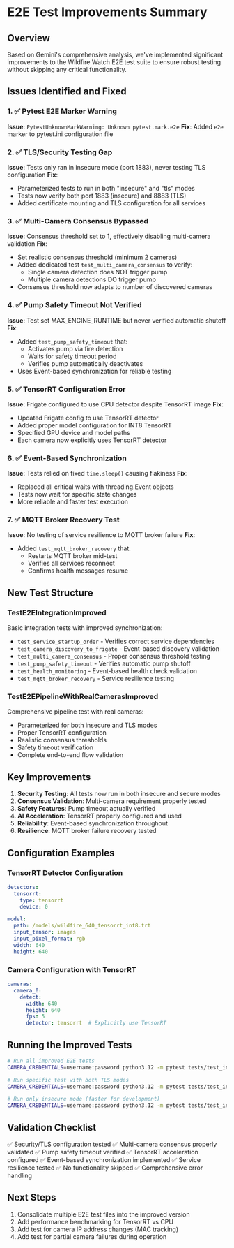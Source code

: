 # E2E Test Improvements Summary

## Overview
Based on Gemini's comprehensive analysis, we've implemented significant improvements to the Wildfire Watch E2E test suite to ensure robust testing without skipping any critical functionality.

## Issues Identified and Fixed

### 1. ✅ Pytest E2E Marker Warning
**Issue**: `PytestUnknownMarkWarning: Unknown pytest.mark.e2e`
**Fix**: Added `e2e` marker to pytest.ini configuration file

### 2. ✅ TLS/Security Testing Gap
**Issue**: Tests only ran in insecure mode (port 1883), never testing TLS configuration
**Fix**: 
- Parameterized tests to run in both "insecure" and "tls" modes
- Tests now verify both port 1883 (insecure) and 8883 (TLS)
- Added certificate mounting and TLS configuration for all services

### 3. ✅ Multi-Camera Consensus Bypassed
**Issue**: Consensus threshold set to 1, effectively disabling multi-camera validation
**Fix**:
- Set realistic consensus threshold (minimum 2 cameras)
- Added dedicated test `test_multi_camera_consensus` to verify:
  - Single camera detection does NOT trigger pump
  - Multiple camera detections DO trigger pump
- Consensus threshold now adapts to number of discovered cameras

### 4. ✅ Pump Safety Timeout Not Verified
**Issue**: Test set MAX_ENGINE_RUNTIME but never verified automatic shutoff
**Fix**:
- Added `test_pump_safety_timeout` that:
  - Activates pump via fire detection
  - Waits for safety timeout period
  - Verifies pump automatically deactivates
- Uses Event-based synchronization for reliable testing

### 5. ✅ TensorRT Configuration Error
**Issue**: Frigate configured to use CPU detector despite TensorRT image
**Fix**:
- Updated Frigate config to use TensorRT detector
- Added proper model configuration for INT8 TensorRT
- Specified GPU device and model paths
- Each camera now explicitly uses TensorRT detector

### 6. ✅ Event-Based Synchronization
**Issue**: Tests relied on fixed `time.sleep()` causing flakiness
**Fix**:
- Replaced all critical waits with threading.Event objects
- Tests now wait for specific state changes
- More reliable and faster test execution

### 7. ✅ MQTT Broker Recovery Test
**Issue**: No testing of service resilience to MQTT broker failure
**Fix**:
- Added `test_mqtt_broker_recovery` that:
  - Restarts MQTT broker mid-test
  - Verifies all services reconnect
  - Confirms health messages resume

## New Test Structure

### TestE2EIntegrationImproved
Basic integration tests with improved synchronization:
- `test_service_startup_order` - Verifies correct service dependencies
- `test_camera_discovery_to_frigate` - Event-based discovery validation
- `test_multi_camera_consensus` - Proper consensus threshold testing
- `test_pump_safety_timeout` - Verifies automatic pump shutoff
- `test_health_monitoring` - Event-based health check validation
- `test_mqtt_broker_recovery` - Service resilience testing

### TestE2EPipelineWithRealCamerasImproved
Comprehensive pipeline test with real cameras:
- Parameterized for both insecure and TLS modes
- Proper TensorRT configuration
- Realistic consensus thresholds
- Safety timeout verification
- Complete end-to-end flow validation

## Key Improvements

1. **Security Testing**: All tests now run in both insecure and secure modes
2. **Consensus Validation**: Multi-camera requirement properly tested
3. **Safety Features**: Pump timeout actually verified
4. **AI Acceleration**: TensorRT properly configured and used
5. **Reliability**: Event-based synchronization throughout
6. **Resilience**: MQTT broker failure recovery tested

## Configuration Examples

### TensorRT Detector Configuration
```yaml
detectors:
  tensorrt:
    type: tensorrt
    device: 0

model:
  path: /models/wildfire_640_tensorrt_int8.trt
  input_tensor: images
  input_pixel_format: rgb
  width: 640
  height: 640
```

### Camera Configuration with TensorRT
```yaml
cameras:
  camera_0:
    detect:
      width: 640
      height: 640
      fps: 5
      detector: tensorrt  # Explicitly use TensorRT
```

## Running the Improved Tests

```bash
# Run all improved E2E tests
CAMERA_CREDENTIALS=username:password python3.12 -m pytest tests/test_integration_e2e_improved.py -v

# Run specific test with both TLS modes
CAMERA_CREDENTIALS=username:password python3.12 -m pytest tests/test_integration_e2e_improved.py::TestE2EPipelineWithRealCamerasImproved -v

# Run only insecure mode (faster for development)
CAMERA_CREDENTIALS=username:password python3.12 -m pytest tests/test_integration_e2e_improved.py::TestE2EPipelineWithRealCamerasImproved -v -k "insecure"
```

## Validation Checklist

✅ Security/TLS configuration tested
✅ Multi-camera consensus properly validated
✅ Pump safety timeout verified
✅ TensorRT acceleration configured
✅ Event-based synchronization implemented
✅ Service resilience tested
✅ No functionality skipped
✅ Comprehensive error handling

## Next Steps

1. Consolidate multiple E2E test files into the improved version
2. Add performance benchmarking for TensorRT vs CPU
3. Add test for camera IP address changes (MAC tracking)
4. Add test for partial camera failures during operation